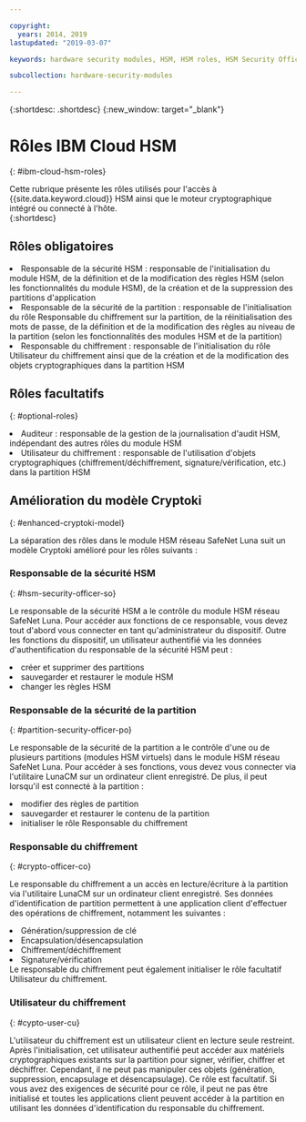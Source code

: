 ```yaml
---

copyright:
  years: 2014, 2019
lastupdated: "2019-03-07"

keywords: hardware security modules, HSM, HSM roles, HSM Security Officer, Partition Security Officer, Crypto Officer, Auditor, Crypto User, Appliance Admin, HSM Security Officer, Partition Security Officer, cryptographic, keys,

subcollection: hardware-security-modules

---
```


{:shortdesc: .shortdesc}
{:new_window: target="_blank"}

# Rôles IBM Cloud HSM
{: #ibm-cloud-hsm-roles}

Cette rubrique présente les rôles utilisés pour l'accès à {{site.data.keyword.cloud}} HSM ainsi que le moteur cryptographique intégré ou connecté à l'hôte.  
{:shortdesc}

## Rôles obligatoires
<li>Responsable de la sécurité HSM : responsable de l'initialisation du module HSM, de la définition et de la modification des règles HSM (selon les fonctionnalités du module HSM), de la création et de la suppression des partitions d'application
<li>Responsable de la sécurité de la partition : responsable de l'initialisation du rôle Responsable du chiffrement sur la partition, de la réinitialisation des mots de passe, de la définition et de la modification des règles au niveau de la partition (selon les fonctionnalités des modules HSM et de la partition)
<li>Responsable du chiffrement : responsable de l'initialisation du rôle Utilisateur du chiffrement ainsi que de la création et de la modification des objets cryptographiques dans la partition HSM

## Rôles facultatifs
{: #optional-roles}

<li>Auditeur : responsable de la gestion de la journalisation d'audit HSM, indépendant des autres rôles du module HSM
<li>Utilisateur du chiffrement : responsable de l'utilisation d'objets cryptographiques (chiffrement/déchiffrement, signature/vérification, etc.) dans la partition HSM

## Amélioration du modèle Cryptoki
{: #enhanced-cryptoki-model}

La séparation des rôles dans le module HSM réseau SafeNet Luna suit un modèle Cryptoki amélioré pour les rôles suivants :

### Responsable de la sécurité HSM
{: #hsm-security-officer-so}

Le responsable de la sécurité HSM a le contrôle du module HSM réseau SafeNet Luna. Pour accéder aux fonctions de ce responsable, vous devez tout d'abord vous connecter en tant qu'administrateur du dispositif.
Outre les fonctions du dispositif, un utilisateur authentifié via les données d'authentification du responsable de la sécurité HSM peut :
<li>créer et supprimer des partitions
<li>sauvegarder et restaurer le module HSM
<li>changer les règles HSM

### Responsable de la sécurité de la partition 
{: #partition-security-officer-po}

Le responsable de la sécurité de la partition a le contrôle d'une ou de plusieurs partitions (modules HSM virtuels) dans le module HSM réseau SafeNet Luna. Pour accéder à ses fonctions, vous devez vous connecter via l'utilitaire LunaCM sur un ordinateur client enregistré.
De plus, il peut lorsqu'il est connecté à la partition :
<li>modifier des règles de partition
<li>sauvegarder et restaurer le contenu de la partition
<li>initialiser le rôle Responsable du chiffrement

### Responsable du chiffrement 
{: #crypto-officer-co}

Le responsable du chiffrement a un accès en lecture/écriture à la partition via l'utilitaire LunaCM sur un ordinateur client enregistré. Ses données d'identification de partition permettent à une application client d'effectuer des opérations de chiffrement, notamment les suivantes :
<li>Génération/suppression de clé
<li>Encapsulation/désencapsulation
<li>Chiffrement/déchiffrement
<li>Signature/vérification</li>
Le responsable du chiffrement peut également initialiser le rôle facultatif Utilisateur du chiffrement.

### Utilisateur du chiffrement 
{: #cypto-user-cu}

L'utilisateur du chiffrement est un utilisateur client en lecture seule restreint. Après l'initialisation, cet utilisateur authentifié peut accéder aux matériels cryptographiques existants sur la partition pour signer, vérifier, chiffrer et déchiffrer. Cependant, il ne peut pas manipuler ces objets (génération, suppression, encapsulage et désencapsulage).
Ce rôle est facultatif. Si vous avez des exigences de sécurité pour ce rôle, il peut ne pas être initialisé et toutes les applications client peuvent accéder à la partition en utilisant les données d'identification du responsable du chiffrement.
